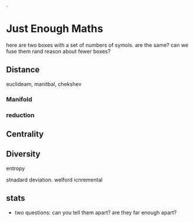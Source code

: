 .

# Just Enough Maths

here are two boxes with a set of numbers of symols. are the same? can we fuse them rand reason about fewer boxes?

## Distance
euclideam, manitbal, chekshev

### Manifold
### reduction

## Centrality

## Diversity
 entropy

 stnadard deviation. welford icnremental

## stats
 - two questions: can you tell them apart? are they far enough apart?
